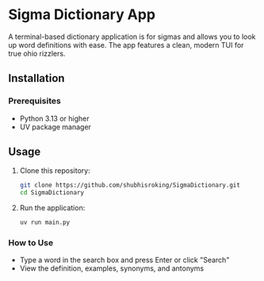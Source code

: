 # Sigma Dictionary App

A terminal-based dictionary application is for sigmas and allows you to look up word definitions with ease. The app features a clean, modern TUI for true ohio rizzlers.

## Installation

### Prerequisites

- Python 3.13 or higher
- UV package manager

## Usage

1. Clone this repository:
    ```bash
    git clone https://github.com/shubhisroking/SigmaDictionary.git
    cd SigmaDictionary
    ```

2. Run the application:
    ```bash
    uv run main.py
    ```

### How to Use
- Type a word in the search box and press Enter or click "Search"
- View the definition, examples, synonyms, and antonyms